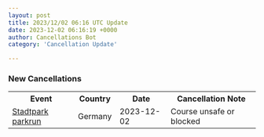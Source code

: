 ```yaml
---
layout: post
title: 2023/12/02 06:16 UTC Update
date: 2023-12-02 06:16:19 +0000
author: Cancellations Bot
category: 'Cancellation Update'

---
```


<h3>New Cancellations</h3>
<div class='hscrollable'>
<table style='width: 100%'>
    <tr>
        <th>Event</th>
        <th>Country</th>
        <th>Date</th>
        <th>Cancellation Note</th>
    </tr>
    <tr>
        <td><a href="https://www.parkrun.com.de/stadtpark">Stadtpark parkrun</a></td>
        <td>Germany</td>
        <td>2023-12-02</td>
        <td>Course unsafe or blocked</td>
    </tr>
</table>
</div>
